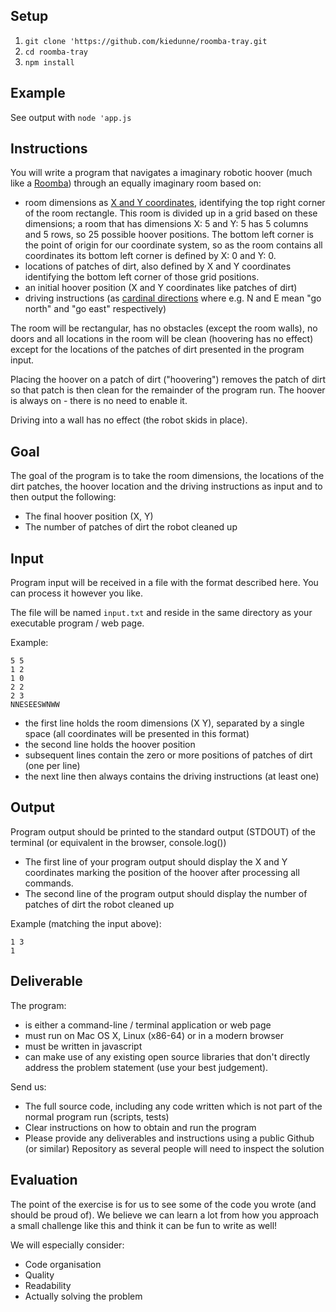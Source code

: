## Setup

1.  `git clone 'https://github.com/kiedunne/roomba-tray.git`
2.  `cd roomba-tray`
3.  `npm install`

## Example

See output with `node 'app.js`

## Instructions

You will write a program that navigates a imaginary robotic hoover (much like a [Roomba](https://en.wikipedia.org/wiki/Roomba)) through an equally imaginary room based on:

- room dimensions as [X and Y coordinates](https://en.wikipedia.org/wiki/Cartesian_coordinate_system), identifying the top right corner of the room rectangle. This room is divided up in a grid based on these dimensions; a room that has dimensions X: 5 and Y: 5 has 5 columns and 5 rows, so 25 possible hoover positions. The bottom left corner is the point of origin for our coordinate system, so as the room contains all coordinates its bottom left corner is defined by X: 0 and Y: 0.
- locations of patches of dirt, also defined by X and Y coordinates identifying the bottom left corner of those grid positions.
- an initial hoover position (X and Y coordinates like patches of dirt)
- driving instructions (as [cardinal directions](https://en.wikipedia.org/wiki/Cardinal_direction) where e.g. N and E mean "go north" and "go east" respectively)

The room will be rectangular, has no obstacles (except the room walls), no doors and all locations in the room will be clean (hoovering has no effect) except for the locations of the patches of dirt presented in the program input.

Placing the hoover on a patch of dirt ("hoovering") removes the patch of dirt so that patch is then clean for the remainder of the program run. The hoover is always on - there is no need to enable it.

Driving into a wall has no effect (the robot skids in place).

## Goal

The goal of the program is to take the room dimensions, the locations of the dirt patches, the hoover location and the driving instructions as input and to then output the following:

- The final hoover position (X, Y)
- The number of patches of dirt the robot cleaned up

## Input

Program input will be received in a file with the format described here. You can process it however you like.

The file will be named `input.txt` and reside in the same directory as your executable program / web page.

Example:

```
5 5
1 2
1 0
2 2
2 3
NNESEESWNWW
```

- the first line holds the room dimensions (X Y), separated by a single space (all coordinates will be presented in this format)
- the second line holds the hoover position
- subsequent lines contain the zero or more positions of patches of dirt (one per line)
- the next line then always contains the driving instructions (at least one)

## Output

Program output should be printed to the standard output (STDOUT) of the terminal (or equivalent in the browser, console.log())

- The first line of your program output should display the X and Y coordinates marking the position of the hoover after processing all commands.
- The second line of the program output should display the number of patches of dirt the robot cleaned up

Example (matching the input above):

```
1 3
1
```

## Deliverable

The program:

- is either a command-line / terminal application or web page
- must run on Mac OS X, Linux (x86-64) or in a modern browser
- must be written in javascript
- can make use of any existing open source libraries that don't directly address the problem statement (use your best judgement).

Send us:

- The full source code, including any code written which is not part of the normal program run (scripts, tests)
- Clear instructions on how to obtain and run the program
- Please provide any deliverables and instructions using a public Github (or similar) Repository as several people will need to inspect the solution

## Evaluation

The point of the exercise is for us to see some of the code you wrote (and should be proud of). We believe we can learn a lot from how you approach a small challenge like this and think it can be fun to write as well!

We will especially consider:

- Code organisation
- Quality
- Readability
- Actually solving the problem
